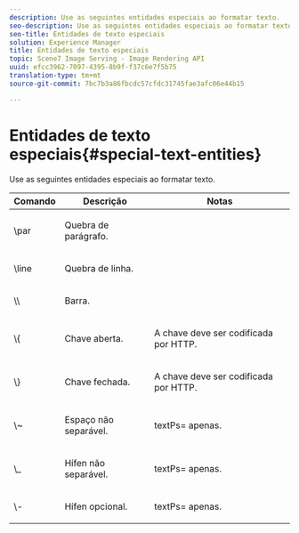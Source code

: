 ```yaml
---
description: Use as seguintes entidades especiais ao formatar texto.
seo-description: Use as seguintes entidades especiais ao formatar texto.
seo-title: Entidades de texto especiais
solution: Experience Manager
title: Entidades de texto especiais
topic: Scene7 Image Serving - Image Rendering API
uuid: efcc3962-7097-4395-8b9f-f37c6e7f5b75
translation-type: tm+mt
source-git-commit: 7bc7b3a86fbcdc57cfdc31745fae3afc06e44b15

---
```



# Entidades de texto especiais{#special-text-entities}

Use as seguintes entidades especiais ao formatar texto.

<table id="table_CFEB845C1B9A475CA52ECDFA9BB59A9D"> 
 <thead> 
  <tr> 
   <th class="entry"> Comando </th> 
   <th class="entry"> Descrição </th> 
   <th class="entry"> Notas </th> 
  </tr> 
 </thead>
 <tbody> 
  <tr> 
   <td> <span class="codeph"> \par</span> </td> 
   <td> <p>Quebra de parágrafo. </p> </td> 
   <td> <p> </p> </td> 
  </tr> 
  <tr> 
   <td> <span class="codeph"> \line </span> </td> 
   <td> <p>Quebra de linha. </p> </td> 
   <td> <p> </p> </td> 
  </tr> 
  <tr> 
   <td> <span class="codeph"> \\ </span> </td> 
   <td> <p>Barra. </p> </td> 
   <td> <p> </p> </td> 
  </tr> 
  <tr> 
   <td> <span class="codeph"> \{ </span> </td> 
   <td> <p>Chave aberta. </p> </td> 
   <td> <p>A chave deve ser codificada por HTTP. </p> </td> 
  </tr> 
  <tr> 
   <td> <span class="codeph"> \} </span> </td> 
   <td> <p>Chave fechada. </p> </td> 
   <td> <p>A chave deve ser codificada por HTTP. </p> </td> 
  </tr> 
  <tr> 
   <td> <span class="codeph"> \~ </span> </td> 
   <td> <p>Espaço não separável. </p> </td> 
   <td> <p><span class="codeph"> textPs=</span> apenas. </p> </td> 
  </tr> 
  <tr> 
   <td> <span class="codeph"> \_</span> </td> 
   <td> <p>Hífen não separável. </p> </td> 
   <td> <p><span class="codeph"> textPs=</span> apenas. </p> </td> 
  </tr> 
  <tr> 
   <td> <span class="codeph"> \- </span> </td> 
   <td> <p>Hífen opcional. </p> </td> 
   <td> <p><span class="codeph"> textPs=</span> apenas. </p> </td> 
  </tr> 
 </tbody> 
</table>

